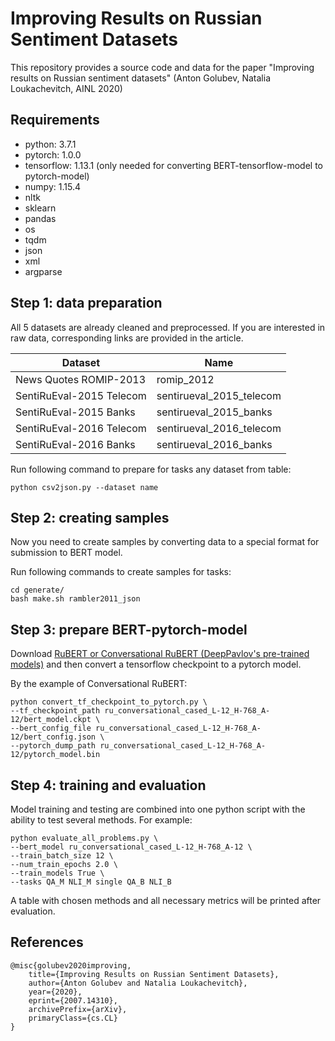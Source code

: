 # Improving Results on Russian Sentiment Datasets

This repository provides a source code and data for the paper "Improving results on Russian sentiment datasets" (Anton Golubev, Natalia Loukachevitch, AINL 2020)

## Requirements

* python: 3.7.1
* pytorch: 1.0.0
* tensorflow: 1.13.1 (only needed for converting BERT-tensorflow-model to pytorch-model)
* numpy: 1.15.4
* nltk
* sklearn
* pandas
* os
* tqdm
* json
* xml
* argparse

## Step 1: data preparation
All 5 datasets are already cleaned and preprocessed. If you are interested in raw data, corresponding links are provided in the article.


| Dataset       | Name |
| ------------- | ------------- |
| News Quotes ROMIP-2013  | romip_2012  |
| SentiRuEval-2015 Telecom  | sentirueval_2015_telecom  |
| SentiRuEval-2015 Banks  | sentirueval_2015_banks  |
| SentiRuEval-2016 Telecom  | sentirueval_2016_telecom  |
| SentiRuEval-2016 Banks  | sentirueval_2016_banks  |

Run following command to prepare for tasks any dataset from table:


```
python csv2json.py --dataset name
```

## Step 2: creating samples
Now you need to create samples by converting data to a special format for submission to BERT model.

Run following commands to create samples for tasks:

```
cd generate/
bash make.sh rambler2011_json
```

## Step 3: prepare BERT-pytorch-model

Download [RuBERT or Conversational RuBERT (DeepPavlov's pre-trained models)](http://docs.deeppavlov.ai/en/master/features/models/bert.html) and then convert a tensorflow checkpoint to a pytorch model.

By the example of Conversational RuBERT:

```
python convert_tf_checkpoint_to_pytorch.py \
--tf_checkpoint_path ru_conversational_cased_L-12_H-768_A-12/bert_model.ckpt \
--bert_config_file ru_conversational_cased_L-12_H-768_A-12/bert_config.json \
--pytorch_dump_path ru_conversational_cased_L-12_H-768_A-12/pytorch_model.bin
```

## Step 4: training and evaluation

Model training and testing are combined into one python script with the ability to test several methods. For example:

```
python evaluate_all_problems.py \
--bert_model ru_conversational_cased_L-12_H-768_A-12 \
--train_batch_size 12 \
--num_train_epochs 2.0 \
--train_models True \
--tasks QA_M NLI_M single QA_B NLI_B
```

A table with chosen methods and all necessary metrics will be printed after evaluation. 

## References

```
@misc{golubev2020improving,
    title={Improving Results on Russian Sentiment Datasets},
    author={Anton Golubev and Natalia Loukachevitch},
    year={2020},
    eprint={2007.14310},
    archivePrefix={arXiv},
    primaryClass={cs.CL}
}
```
